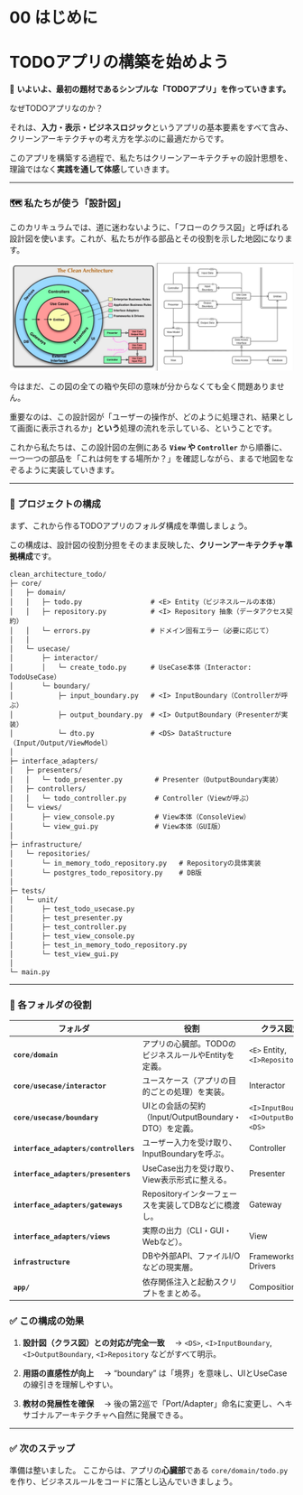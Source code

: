 # 00 はじめに

# TODOアプリの構築を始めよう

🚀 **いよいよ、最初の題材であるシンプルな「TODOアプリ」を作っていきます。**

なぜTODOアプリなのか？

それは、**入力・表示・ビジネスロジック**というアプリの基本要素をすべて含み、クリーンアーキテクチャの考え方を学ぶのに最適だからです。

このアプリを構築する過程で、私たちはクリーンアーキテクチャの設計思想を、理論ではなく**実践を通して体感**していきます。

---

### 🗺 私たちが使う「設計図」

このカリキュラムでは、道に迷わないように、「フローのクラス図」と呼ばれる設計図を使います。これが、私たちが作る部品とその役割を示した地図になります。

![クリーンアーキテクチャ](../クリーンアーキテクチャ.png)

今はまだ、この図の全ての箱や矢印の意味が分からなくても全く問題ありません。

重要なのは、この設計図が「ユーザーの操作が、どのように処理され、結果として画面に表示されるか」**という**処理の流れを示している、ということです。

これから私たちは、この設計図の左側にある **`View` や `Controller`** から順番に、一つ一つの部品を「これは何をする場所か？」を確認しながら、まるで地図をなぞるように実装していきます。

---

### 📂 プロジェクトの構成

まず、これから作るTODOアプリのフォルダ構成を準備しましょう。

この構成は、設計図の役割分担をそのまま反映した、**クリーンアーキテクチャ準拠構成**です。

```
clean_architecture_todo/
├─ core/
│   ├─ domain/
│   │   ├─ todo.py                 # <E> Entity（ビジネスルールの本体）
│   │   ├─ repository.py           # <I> Repository 抽象（データアクセス契約）
│   │   └─ errors.py               # ドメイン固有エラー（必要に応じて）
│   │
│   └─ usecase/
│       ├─ interactor/
│       │   └─ create_todo.py      # UseCase本体（Interactor: TodoUseCase）
│       └─ boundary/
│           ├─ input_boundary.py   # <I> InputBoundary（Controllerが呼ぶ）
│           ├─ output_boundary.py  # <I> OutputBoundary（Presenterが実装）
│           └─ dto.py              # <DS> DataStructure（Input/Output/ViewModel）
│
├─ interface_adapters/
│   ├─ presenters/
│   │   └─ todo_presenter.py        # Presenter（OutputBoundary実装）
│   ├─ controllers/
│   │   └─ todo_controller.py       # Controller（Viewが呼ぶ）
│   └─ views/
│       ├─ view_console.py          # View本体（ConsoleView）
│       └─ view_gui.py              # View本体（GUI版）
│
├─ infrastructure/
│   └─ repositories/
│       └─ in_memory_todo_repository.py   # Repositoryの具体実装
│       └─ postgres_todo_repository.py    # DB版
│
├─ tests/
│   └─ unit/
│       ├─ test_todo_usecase.py
│       ├─ test_presenter.py
│       ├─ test_controller.py
│       ├─ test_view_console.py
│       ├─ test_in_memory_todo_repository.py
│       └─ test_view_gui.py
│
└─ main.py

```

---

### 🧩 各フォルダの役割

| フォルダ                                 | 役割                                      | クラス図対応                                          |
| ------------------------------------ | --------------------------------------- | ----------------------------------------------- |
| **`core/domain`**                    | アプリの心臓部。TODOのビジネスルールやEntityを定義。         | `<E>` Entity, `<I>Repository`                   |
| **`core/usecase/interactor`**        | ユースケース（アプリの目的ごとの処理）を実装。                 | Interactor                                      |
| **`core/usecase/boundary`**          | UIとの会話の契約（Input/OutputBoundary・DTO）を定義。 | `<I>InputBoundary`, `<I>OutputBoundary`, `<DS>` |
| **`interface_adapters/controllers`** | ユーザー入力を受け取り、InputBoundaryを呼ぶ。           | Controller                                      |
| **`interface_adapters/presenters`**  | UseCase出力を受け取り、View表示形式に整える。            | Presenter                                       |
| **`interface_adapters/gateways`**    | Repositoryインターフェースを実装してDBなどに橋渡し。        | Gateway                                         |
| **`interface_adapters/views`**       | 実際の出力（CLI・GUI・Webなど）。                   | View                                            |
| **`infrastructure`**                 | DBや外部API、ファイルI/Oなどの現実層。                 | Frameworks & Drivers                            |
| **`app/`**                           | 依存関係注入と起動スクリプトをまとめる。                    | Composition Root                                |


### ✅ この構成の効果

1. **設計図（クラス図）との対応が完全一致**
   　→ `<DS>`, `<I>InputBoundary`, `<I>OutputBoundary`, `<I>Repository` などがすべて明示。

2. **用語の直感性が向上**
   　→ “boundary” は「境界」を意味し、UIとUseCaseの線引きを理解しやすい。

3. **教材の発展性を確保**
   　→ 後の第2巡で「Port/Adapter」命名に変更し、ヘキサゴナルアーキテクチャへ自然に発展できる。

---

### ✅ 次のステップ

準備は整いました。
ここからは、アプリの**心臓部**である `core/domain/todo.py` を作り、ビジネスルールをコードに落とし込んでいきましょう。



